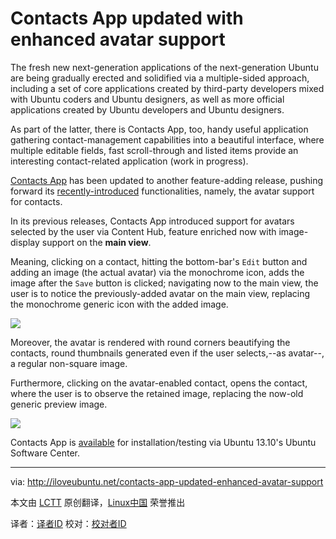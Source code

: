 Contacts App updated with enhanced avatar support
================================================================================
The fresh new next-generation applications of the next-generation Ubuntu are being gradually erected and solidified via a multiple-sided approach, including a set of core applications created by third-party developers mixed with Ubuntu coders and Ubuntu designers, as well as more official applications created by Ubuntu developers and Ubuntu designers.

As part of the latter, there is Contacts App, too, handy useful application gathering contact-management capabilities into a beautiful interface, where multiple editable fields, fast scroll-through and listed items provide an interesting contact-related application (work in progress).

[Contacts App][1] has been updated to another feature-adding release, pushing forward its [recently-introduced][2] functionalities, namely, the avatar support for contacts.

In its previous releases, Contacts App introduced support for avatars selected by the user via Content Hub, feature enriched now with image-display support on the **main view**.

Meaning, clicking on a contact, hitting the bottom-bar's `Edit` button and adding an image (the actual avatar) via the monochrome icon, adds the image after the `Save` button is clicked; navigating now to the main view, the user is to notice the previously-added avatar on the main view, replacing the monochrome generic icon with the added image.

![](http://iloveubuntu.net/pictures_me/contacts%20app%20new%20image%20oct%2011.png)

Moreover, the avatar is rendered with round corners beautifying the contacts, round thumbnails generated even if the user selects,--as avatar--, a regular non-square image.

Furthermore, clicking on the avatar-enabled contact, opens the contact, where the user is to observe the retained image, replacing the now-old generic preview image.

![](http://iloveubuntu.net/pictures_me/contacts%20app%20enhanced%20avatar.png)

Contacts App is [available][3] for installation/testing via Ubuntu 13.10's Ubuntu Software Center.

--------------------------------------------------------------------------------

via: http://iloveubuntu.net/contacts-app-updated-enhanced-avatar-support

本文由 [LCTT](https://github.com/LCTT/TranslateProject) 原创翻译，[Linux中国](http://linux.cn/) 荣誉推出

译者：[译者ID](https://github.com/译者ID) 校对：[校对者ID](https://github.com/校对者ID)

[1]:https://launchpad.net/address-book-app
[2]:http://iloveubuntu.net/contacts-app-updated-avatar-editing-support
[3]:apt://address-book-app
